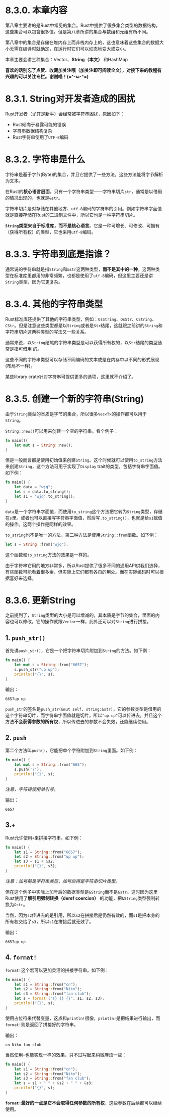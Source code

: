 # 8.3.0. 本章内容
第八章主要讲的是Rust中常见的集合。Rust中提供了很多集合类型的数据结构，这些集合可以包含很多值。但是第八章所讲的集合与数组和元组有所不同。

第八章中的集合是存储在堆内存上而非栈内存上的，这也意味着这些集合的数据大小无需在编译时就确定，在运行时它们可以动态地变大或变小。

本章主要会讲三种集合：Vector、**String（本文）** 和HashMap

**喜欢的话别忘了点赞、收藏加关注哦（加关注即可阅读全文），对接下来的教程有兴趣的可以关注专栏。谢谢喵！(=^･ω･^=)**
# 8.3.1. String对开发者造成的困扰
Rust开发者（尤其是新手）会经常被字符串困扰，原因如下：
- Rust倾向于暴露可能的错误
- 字符串数据结构复杂
- Rust字符串使用了`UTF-8`编码

# 8.3.2. 字符串是什么
字符串是基于字节(Byte)的集合，并且它提供了一些方法，这些方法能将字节解析为文本。

在Rust的**核心语言层面**，只有一个字符串类型——字符串切片`str`，通常是以借用的情况出现的，也就是`&str`。

字符串切片是对存储在其他地方、`utf-8`编码的字符串的引用。例如字符串字面值就是直接存储在Rust的二进制文件中，所以它也是一种字符串切片。

**`String`类型来自于标准库，而不是核心语言**。它是一种可增长、可修改、可拥有（获得所有权）的类型，它也采用`utf-8`编码。

# 8.3.3. 字符串到底是指谁？
通常说的字符串就是指`String`和`&str`这两种类型，**而不是其中的一种**。这两种类型在标准库里都用的非常频繁，也都是使用了`utf-8`编码，但这里主要还是讲`String`类型，因为它更复杂。

# 8.3.4. 其他的字符串类型
Rust标准库还提供了其他的字符串类型，例如：`OsString`、`OsStr`、`CString`、`CStr`。但是注意这些类型都是以`String`或者是`Str`结尾，这就跟之前讲的`String`和字符串切片这两种类型的写法又一些关系。

通常来说，以`String`结尾的字符串类型是可以获得所有权的，以`Str`结尾的类型通常是指可借用 的。

这些不同的字符串类型可以存储不同编码的文本或是在内存中以不同的形式展现(布局不一样)。

某些library crate针对字符串可提供更多的选项，这里就不介绍了。

# 8.3.5. 创建一个新的字符串(String)
由于`String`类型的本质是字节的集合，所以很多`Vec<T>`的操作都可以用于`String`。

`String::new()`可以用来创建一个空的字符串。看个例子：
```rust
fn main(){
	let mut s = String::new();
}
```

但是一般而言都是使用初始值来创建`String`。这个时候就可以使用`to_string`方法来创建`String`，这个方法可用于实现了`Display` trait的类型，包括字符串字面值。如下例：
```rust
fn main() {  
    let data = "wjq";  
    let s = data.to_string();  
    let s1 = "wjq".to_string();  
}
```
`data`是一个字符串字面值，而使用`to_string`这个方法把它转为`String`类型，存储在`s`里。或者也可以直接写字符串字面值，然后写`.to_string()`，也就是给`s1`赋值的操作。这两个操作是同样的效果。

`to_string`也不是唯一的方法，第二种方法是使用`String::from`函数。如下例：
```rust
let s = String::from("wjq");
```
这个函数和`to_string`方法的效果是一样的。

由于字符串它用的地方非常多，所以Rust提供了很多不同的通用API供我们选择，有些函数可能看着很多余，但实际上它们都有各自的用处。而在实际编码时可以根据喜好来选择。

# 8.3.6. 更新String
之前提到了，`String`类型的大小是可以增减的，其本质是字节的集合，里面的内容也可以修改，它的操作就跟`Vector`一样，此外还可以对`String`进行拼接。
## 1. `push_str()`
首先讲`push_str()`，它是一个把字符串切片附加到`String`的方法。如下例：
```rust
fn main() {  
    let mut s = String::from("6657");  
    s.push_str("up up");  
    println!("{}", s);  
}
```
输出：
```
6657up up
```
`push_str`的签名是`push_str(&mut self, string:&str)`，它的参数类型是借用的这个字符串切片，而字符串字面值就是切片，所以`"up up"`可以传进去，并且这个方法**不会获得参数的所有权**，所以传进去的参数不会失效，还能继续使用。
## 2. `push`
第二个方法叫`push()`，它能把单个字符附加到`String`里面。如下例：
```rust
fn main() {  
    let mut s = String::from("665");  
    s.push('7');  
    println!("{}", s);  
}
```
*注意，字符得使用单引号。*

输出：
```
6657
```
## 3.`+`
Rust允许使用`+`来拼接字符串。如下例：
```rust
fn main() {  
    let s1 = String::from("6657");  
    let s2 = String::from("up up");  
    let s3 = s1 + &s2;  
    println!("{}", s3);  
}
```
*注意：加号前是字符串类型，加号后得是字符串切片类型。* 

但在这个例子中实际上加号后的数据类型是`&String`而不是`&str`。这时因为这里Rust使用了**解引用强制转换（deref coercion）** 的功能，把`&String`类型强制转换为`&str`。

当然，因为`s2`传进去的是引用，所以`s2`在拼接后是仍然有效的，而`s1`是把本身的所有权交给了`s3`，所以`s1`在拼接后就无效了。

输出：
```
6657up up
```
## 4. `format!`
`format!`这个宏可以更加灵活的拼接字符串。如下例：
```rust
fn main() {  
    let s1 = String::from("cn");  
    let s2 = String::from("Niko");  
    let s3 = String::from("fan club");  
    let s = format!("{} {} {}", s1, s2, s3);  
    println!("{}", s);  
}
```
使用占位符来代替变量，这点和`println!`很像，`println!`是把结果进行输出，而`format!`则是返回了拼接好的字符串。

输出：
```
cn Niko fan club
```

当然使用`+`也能实现一样的效果，只不过写起来稍微麻烦一些：
```rust
fn main() {  
    let s1 = String::from("cn");  
    let s2 = String::from("Niko");  
    let s3 = String::from("fan club");  
    let s = s1 + " " + &s2 + " " + &s3;  
    println!("{}", s);  
}
```

**`format!`最好的一点是它不会取得任何参数的所有权**，这些参数在后续都可以继续使用。
